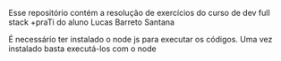 Esse repositório contém a resolução de exercícios do curso de dev full stack +praTi do aluno Lucas Barreto Santana

É necessário ter instalado o node js para executar os códigos. Uma vez instalado basta executá-los com o node

